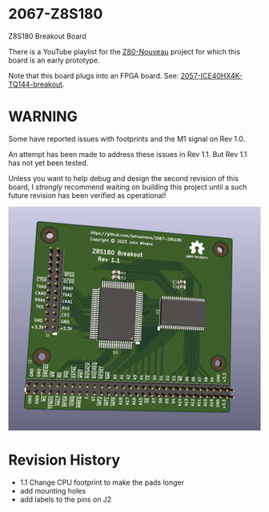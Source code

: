 # 2067-Z8S180
Z8S180 Breakout Board

There is a YouTube playlist for the [Z80-Nouveau](https://www.youtube.com/playlist?list=PL3by7evD3F52rUbThUNDYGxNpKFF1HCNT) project for which this board is an early prototype.

Note that this board plugs into an FPGA board.  See: [2057-ICE40HX4K-TQ144-breakout](https://github.com/johnwinans/2057-ICE40HX4K-TQ144-breakout).

# WARNING

Some have reported issues with footprints and the M1 signal on Rev 1.0.

An attempt has been made to address these issues in Rev 1.1.  But Rev 1.1 has not yet been tested.

Unless you want to help debug and design the second revision of this board, I *strongly* recommend waiting on building this project until a such future revision has been verified as operational!

![PCB image](./2067-Z8S180.png)

# Revision History

- 1.1 Change CPU footprint to make the pads longer
- add mounting holes
- add labels to the pins on J2
